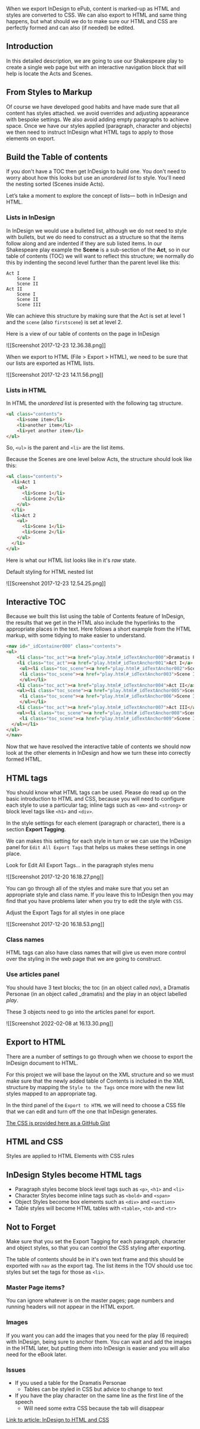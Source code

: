When we export InDesign to ePub, content is marked-up as HTML and styles are converted to CSS. We can also export to HTML and same thing happens, but what should we do to make sure our HTML and CSS are perfectly formed and can also (if needed) be edited.

## Introduction
In this detailed description, we are going to use our Shakespeare play to create a single web page but with an interactive navigation block that will help is locate the Acts and Scenes.

## From Styles to Markup

Of course we have developed good habits and have made sure that all content has styles attached. we avoid overrides and adjusting appearance with bespoke settings. We also avoid adding empty paragraphs to achieve space. Once we have our styles applied (paragraph, character and objects) we then need to instruct InDesign what HTML tags to apply to those elements on export.


## Build the Table of contents

If you don't have a TOC then get InDesign to build one. You don't need to worry about how this looks but use an *unordered list* to style. You'll need the nesting sorted (Scenes inside Acts).

Let’s take a moment to explore the concept of lists— both in InDesign and HTML.

### Lists in InDesign

In InDesign we would use a bulleted list, although we do not need to style with bullets, but we do need to construct as a structure so that the items follow along and are indented if they are sub listed items. In our Shakespeare play example the **Scene** is a sub-section of the **Act**, so in our table of contents (TOC) we will want to reflect this structure; we normally do this by indenting the second level further than the parent level like this:

```
Act I
	Scene I
	Scene II
Act II
	Scene I
	Scene II
	Scene III
```

We can achieve this structure by making sure that the Act is set at level 1 and the `scene` (also `firstscene`) is set at level 2.

Here is a view of our table of contents on the page in InDesign

![[Screenshot 2017-12-23 12.36.38.png]]

When we export to HTML (File > Export > HTML), we need to be sure that our lists are exported as HTML lists.

![[Screenshot 2017-12-23 14.11.56.png]]

### Lists in HTML

In HTML the _unordered_ list is presented with the following tag structure.

```html
<ul class="contents">
	<li>some item</li>
	<li>another item</li>
	<li>yet another item</li>
</ul>
```


So, `<ul>` is the parent and `<li>` are the list items.

Because the Scenes are one level below Acts, the structure should look like this:

```html
<ul class="contents">
  <li>Act 1
    <ul>
      <li>Scene 1</li>
      <li>Scene 2</li>
    </ul>
  </li>
  <li>Act 2
    <ul>
      <li>Scene 1</li>
      <li>Scene 2</li>
    </ul>
  </li>
</ul>
```

Here is what our HTML list looks like in it's *raw* state.

Default styling for HTML nested list

![[Screenshot 2017-12-23 12.54.25.png]]

## Interactive TOC

Because we built this list using the table of Contents feature of InDesign, the results that we get in the HTML also include the hyperlinks to the appropriate places in the text. Here follows a short example from the HTML markup, with some tidying to make easier to understand.

```html
<nav id="_idContainer000" class="contents">
<ul>
	<li class="toc_act"><a href="play.html#_idTextAnchor000">Dramatis Personae</a></li>
	<li class="toc_act"><a href="play.html#_idTextAnchor001">Act I</a>
	 <ul><li class="toc_scene"><a href="play.html#_idTextAnchor002">Scene I</a></li>
	 <li class="toc_scene"><a href="play.html#_idTextAnchor003">Scene II</a></li>
	 </ul></li>
	<li class="toc_act"><a href="play.html#_idTextAnchor004">Act II</a>
    <ul><li class="toc_scene"><a href="play.html#_idTextAnchor005">Scene I</a></li>
	 <li class="toc_scene"><a href="play.html#_idTextAnchor006">Scene II</a></li>
	 </ul></li>
	<li class="toc_act"><a href="play.html#_idTextAnchor007">Act III</a>
    <ul><li class="toc_scene"><a href="play.html#_idTextAnchor008">Scene I</a></li>
	 <li class="toc_scene"><a href="play.html#_idTextAnchor009">Scene II</a></li>
  </ul></li>
</ul>
</nav>
```
Now that we have resolved the interactive table of contents we should now look at the other elements in InDesign and how we turn these into correctly formed HTML.

## HTML tags

You should know what HTML tags can be used. Please do read up on the basic introduction to HTML and CSS, because you will need to configure each style to use a particular tag; inline tags such as `<em>` and `<strong>` or block level tags like `<h1>` and `<div>`.

In the style settings for each element (paragraph or character), there is a section **Export Tagging**.

We can makes this setting for each style in turn or we can use the InDesign panel for `Edit All Export Tags` that helps us makes these settings in one place.

Look for Edit All Export Tags... in the paragraph styles menu

![[Screenshot 2017-12-20 16.18.27.png]]

You can go through all of the styles and make sure that you set an appropriate style and class name. If you leave this to InDesign then you may find that you have problems later when you try to edit the style with `CSS`.

Adjust the Export Tags for all styles in one place

![[Screenshot 2017-12-20 16.18.53.png]]

### Class names

HTML tags can also have class names that will give us even more control over the styling in the web page that we are going to construct.

### Use articles panel

You should have 3 text blocks; the toc (in an object called _nav_), a Dramatis Personae (in an object called _dramatis) and the play in an object labelled _play_. 

These 3 objects need to go into the articles panel for export.

![[Screenshot 2022-02-08 at 16.13.30.png]]


## Export to HTML

There are a number of settings to go through when we choose to export the InDesign document to HTML.

For this project we will base the layout on the XML structure and so we must make sure that the newly added table of Contents is included in the XML structure by mapping the `Style to the Tags` once more with the new list styles mapped to an appropriate tag.

In the third panel of the `Export to HTML` we will need to choose a CSS file that we can edit and turn off the one that InDesign generates.

[The CSS is provided here as a GitHub Gist](https://gist.github.com/Pageboy/a72c76438b924b2cce734f5219fe291f)

## HTML and CSS

Styles are applied to HTML Elements with CSS rules

## InDesign Styles become HTML tags

- Paragraph styles become block level tags such as `<p>`, `<h1>` and `<li>`
- Character Styles become inline tags such as `<bold>` and `<span>`
- Object Styles become box elements such as `<div>` and `<section>`
- Table styles will become  HTML tables with `<table>`,  `<td>` and `<tr>`

## Not to Forget

Make sure that you set the Export Tagging for each paragraph, character and object styles, so that you can control the CSS styling after exporting.

The table of contents should be in it's own text frame and this should be exported with `nav` as the export tag. The list items in the TOV should use toc styles but set the tags for those as `<li>`.

### Master Page items?

You can ignore whatever is on the master pages; page numbers and running headers will not appear in the HTML export.


### Images

If you want you can add the images that you need for the play (6 required) with InDesign, being sure to anchor them. You can wait and add the images in the HTML later, but putting them into InDesign is easier and you will also need for the eBook later.

### Issues

- If you used a table for the Dramatis Personae
	- Tables can be styled in CSS but advice to change to text
- If you have the play character on the same line as the first line of the speech
	- Will need some extra CSS because the tab will disappear
	
	

[Link to article: InDesign to HTML and CSS](https://www.publisha.org/pages/InDesign_to_HTML/)

